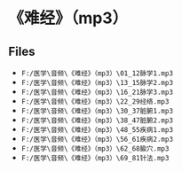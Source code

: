 # 《难经》（mp3）

## Files

- `F:/医学\音频\《难经》（mp3）\01_12脉学1.mp3`
- `F:/医学\音频\《难经》（mp3）\13_15脉学2.mp3`
- `F:/医学\音频\《难经》（mp3）\16_21脉学3.mp3`
- `F:/医学\音频\《难经》（mp3）\22_29经络.mp3`
- `F:/医学\音频\《难经》（mp3）\30_37脏腑1.mp3`
- `F:/医学\音频\《难经》（mp3）\38_47脏腑2.mp3`
- `F:/医学\音频\《难经》（mp3）\48_55疾病1.mp3`
- `F:/医学\音频\《难经》（mp3）\56_61疾病2.mp3`
- `F:/医学\音频\《难经》（mp3）\62_68腧穴.mp3`
- `F:/医学\音频\《难经》（mp3）\69_81针法.mp3`
